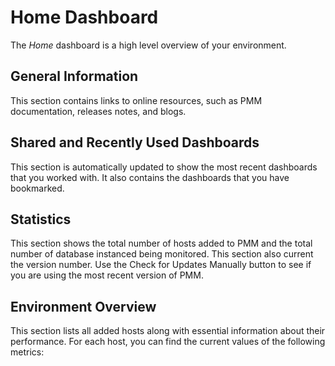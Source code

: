 # Home Dashboard

The *Home* dashboard is a high level overview of your environment.

## General Information

This section contains links to online resources, such as PMM
documentation, releases notes, and blogs.

## Shared and Recently Used Dashboards

This section is automatically updated to show the most recent
dashboards that you worked with. It also contains the dashboards that
you have bookmarked.

## Statistics

This section shows the total number of hosts added to PMM and the
total number of database instanced being monitored. This section also
current the version number. Use the Check for Updates Manually
button to see if you are using the most recent version of PMM.

## Environment Overview

This section lists all added hosts along with essential information
about their performance. For each host, you can find the current
values of the following metrics:

<!-- -*- mode: rst -*- -->
<!-- Tips (tip) -->
<!-- Abbreviations (abbr) -->
<!-- Docker commands (docker) -->
<!-- Graphical interface elements (gui) -->
<!-- Options and parameters (opt) -->
<!-- pmm-admin commands (pmm-admin) -->
<!-- SQL commands (sql) -->
<!-- PMM Dashboards (dbd) -->
<!-- * Text labels -->
<!-- Special headings (h) -->
<!-- Status labels (status) -->
